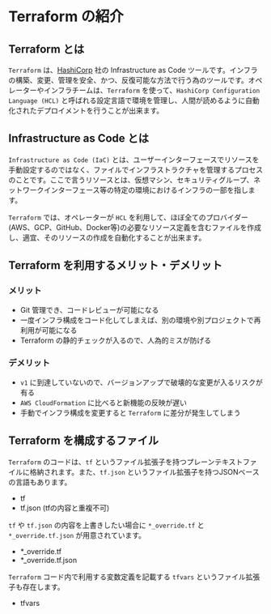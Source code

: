 # Terraform の紹介

## Terraform とは

`Terraform` は、[HashiCorp](https://www.hashicorp.com/) 社の Infrastructure as Code ツールです。インフラの構築、変更、管理を安全、かつ、反復可能な方法で行う為のツールです。オペレーターやインフラチームは、`Terraform` を使って、`HashiCorp Configuration Language (HCL)` と呼ばれる設定言語で環境を管理し、人間が読めるように自動化されたデプロイメントを行うことが出来ます。

## Infrastructure as Code とは

`Infrastructure as Code (IaC)` とは、ユーザーインターフェースでリソースを手動設定するのではなく、ファイルでインフラストラクチャを管理するプロセスのことです。ここで言うリソースとは、仮想マシン、セキュリティグループ、ネットワークインターフェース等の特定の環境におけるインフラの一部を指します。

`Terraform` では、オペレーターが `HCL` を利用して、ほぼ全てのプロバイダー(AWS、GCP、GitHub、Docker等)の必要なリソース定義を含むファイルを作成し、適宜、そのリソースの作成を自動化することが出来ます。

## Terraform を利用するメリット・デメリット

### メリット

- Git 管理でき、コードレビューが可能になる
- 一度インフラ構成をコード化してしまえば、別の環境や別プロジェクトで再利用が可能になる
- Terraform の静的チェックが入るので、人為的ミスが防げる

### デメリット

- `v1` に到達していないので、バージョンアップで破壊的な変更が入るリスクが有る
- `AWS CloudFormation` に比べると新機能の反映が遅い
- 手動でインフラ構成を変更すると `Terraform` に差分が発生してしまう

## Terraform を構成するファイル

`Terraform` のコードは、`tf` というファイル拡張子を持つプレーンテキストファイルに格納されます。また、`tf.json` というファイル拡張子を持つJSONベースの言語もあります。

- tf
- tf.json (tfの内容と重複不可)

`tf` や `tf.json` の内容を上書きしたい場合に `*_override.tf` と `*_override.tf.json` が用意されています。

- *_override.tf
- *_override.tf.json

`Terraform` コード内で利用する変数定義を記載する `tfvars` というファイル拡張子も存在します。

- tfvars
